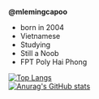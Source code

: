 <b>@mlemingcapoo</b>
- born in 2004
- Vietnamese
- Studying
- Still a Noob
- FPT Poly Hai Phong





[![Top Langs](https://github-readme-stats.vercel.app/api/top-langs/?username=mlemingcapoo&langs_count=6&show_icons=true&theme=gotham)](https://github.com/anuraghazra/github-readme-stats) 
<br>
[![Anurag's GitHub stats](https://github-readme-stats.vercel.app/api?username=mlemingcapoo&show_icons=true&theme=gotham)](https://github.com/anuraghazra/github-readme-stats)
<!---
mlemingcapoo/mlemingcapoo is a ✨ special ✨ repository because its `README.md` (this file) appears on your GitHub profile.
You can click the Preview link to take a look at your changes.
--->
